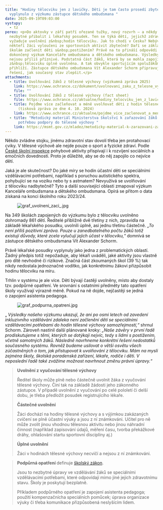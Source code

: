 ```yaml
---
title: "Hodiny tělocviku jen z lavičky. Děti je tam často prosedí zbytečně,
  vyplynulo z výzkumu zástupce dětského ombudsmana "
date: 2025-09-19T09:03:00
vystupy:
  - tz
perex: <p>Do aktovky v září patří ořezané tužky, nový rozvrh – a někdy je
  nezbytné přibalit i lékařský posudek. Ten se týká dětí, jejichž zdravotní stav
  vyžaduje uvolnění z&nbsp;hodin tělocviku. Jak to chodí v Česku? Nebývají
  někteří žáci vyloučeni ze sportovních aktivit zbytečně? Daří se základním
  školám začlenit děti s&nbsp;postižením? Právě na to přináší odpovědi nedávno
  dokončený výzkum Kanceláře ombudsmana a dětského ombudsmana. Výsledky však
  nejsou příliš příznivé. Podstatná část žáků, která by se mohla zapojit, bývá
  z&nbsp;tělocviku úplně uvolněna. A tak obvykle sportujícím spolužákům jen
  přihlíží. Zástupce dětského ombudsmana Vít Alexander Schorm připravuje návrhy
  řešení, jak současný stav zlepšit.</p>
attachments:
  - title: Uvolňování žáků z tělesné výchovy (výzkumná zpráva 2025)
    link: https://www.ochrance.cz/dokument/uvolnovani_zaku_z_telesne_vychovy/vz_uvolnovani_zaku_z_telesne_vychovy_final_001.pdf
    file: ""
  - title: Uvolňování žáků z tělesné výchovy (fact sheet)
    file: https://www.ochrance.cz/aktualne/hodiny_telocviku_jen_z_lavicky-_deti_je_tam_casto_prosedi_zbytecne_vyplynulo_z_vyzkumu_zastupce_detskeho_ombudsmana/fact_sheet_uvolnovani_zaku_z_tv.pdf
  - title: Pojďme více začleňovat a méně uvolňovat děti z hodin tělesné výchovy!
      (tisková zpráva ze dne 4. 10. 2024)
    link: https://www.ochrance.cz/aktualne/pojdme_vice_zaclenovat_a_mene_uvolnovat_deti_z_hodin_telesne_vychovy/
  - title: "Metodický materiál Ministerstva školství k zařazování žáků a studentů s
      potřebou podpory do tělesné výchovy "
    link: https://msmt.gov.cz/mladez/metodicky-material-k-zarazovani-zaku-a-studentu-s-potrebou
---
```

<p>Někdo zvládne stojku, jinému zdravotní stav dovolí třeba jen protahovací cviky. V&nbsp;tělesné výchově ale nejde pouze o sport a fyzické zdraví. Podle 
<a href="https://csicr.cz/CSICR/media/Prilohy/2023_p%C5%99%C3%ADlohy/Dokumenty/TZ_Telesna-zdatnost-zaku-na-ZS-a-SS_final.pdf">České školní inspekce</a> pohybové aktivity přispívají i&nbsp;k&nbsp;rozvíjení sociálních a emočních dovedností. Proto je důležité, aby se do něj zapojilo co nejvíce dětí.&nbsp;</p>
<p>Jaká je ale skutečnost? Do jaké míry se hodin účastní děti se speciálními vzdělávacími potřebami, například s poruchou autistického spektra, pohybující se na vozíku nebo ty s&nbsp;astmatem? Nevyužívá se uvolňování z&nbsp;tělocviku nadbytečně? Tyto a další související oblasti zmapoval výzkum Kanceláře ombudsmana a dětského ombudsmana. Opírá se přitom o data získaná na konci školního roku 2023/24.</p>
<figure class="image image-style-align-right">
<img src="https://www.ochrance.cz/aktualne/hodiny_telocviku_jen_z_lavicky-_deti_je_tam_casto_prosedi_zbytecne_vyplynulo_z_vyzkumu_zastupce_detskeho_ombudsmana/graf_uvolneni_zaci_.jpg" alt="graf_uvolneni_zaci_.jpg"></figure>
<p>Na 349 školách zapojených do výzkumu bylo z&nbsp;tělocviku uvolněno dohromady 861 dětí. Ředitelé přibližně dvě třetiny z&nbsp;nich, zpravidla na základě lékařského posudku, uvolnili úplně, asi jednu třetinu částečně. 
<i>„To není příliš pozitivní zpráva. Pouze u&nbsp;zanedbatelného počtu žáků totiž existují důvody, které zcela vylučují jejich účast v tělocviku,</i>“ domnívá se zástupce dětského ombudsmana Vít Alexander Schorm.&nbsp;</p>
<p>Právě lékařské posudky vyplynuly jako jedna z&nbsp;problematických oblastí. Žádný předpis totiž nepožaduje, aby lékaři uváděli, jaké aktivity jsou vlastně pro dítě nevhodné či rizikové. Značná část zkoumaných škol&nbsp;(39&nbsp;%) tak nikdy nedostala jednoznačné vodítko, jak konkrétnímu žákovi přizpůsobit hodinu tělocviku na míru.&nbsp;</p>
<p>Trhlin v&nbsp;systému je ale více. Děti bývají častěji uvolněny, místo aby dostaly tzv. podpůrné opatření. Ve srovnání s&nbsp;ostatními předměty tato opatření školy využívají výrazně méně. Pokud na ně dojde, nejčastěji se jedná o&nbsp;zapojení asistenta pedagoga.</p>
<figure class="image">
<img src="https://www.ochrance.cz/aktualne/hodiny_telocviku_jen_z_lavicky-_deti_je_tam_casto_prosedi_zbytecne_vyplynulo_z_vyzkumu_zastupce_detskeho_ombudsmana/graf_podpurna_opatreni.jpg" alt="graf_podpurna_opatreni.jpg"></figure>
<p>„
<i>Výsledky našeho výzkumu ukazují, že ani po osmi letech od zavedení inkluzivního vzdělávání zdaleka není začlenění dětí se speciálními vzdělávacími potřebami do hodin tělesné výchovy samozřejmostí,“</i> shrnul Schorm. Zároveň nastínil další plánované kroky: 
<i>„Naše závěry v&nbsp;první řadě prodiskutujeme s&nbsp;těmi, kterých se dotýkají nejvíc, tedy s lidmi s&nbsp;postižením, včetně samotných žáků. Následně navrhneme konkrétní řešení nedostatků současného systému. Rovněž budeme usilovat o větší osvětu všech zúčastněných o tom, jak přistupovat k&nbsp;uvolňování z&nbsp;tělocviku. Mám na mysli zejména školy, školská poradenská zařízení, lékaře, rodiče i děti. V neposlední řadě také zvážíme možnost navrhnout změnu právní úpravy.“</i></p>
<blockquote>
<p>
<strong>Uvolnění z vyučování tělesné výchovy&nbsp;</strong></p>
<p>Ředitel školy může plně nebo částečně uvolnit žáka z vyučování tělesné výchovy. Činí tak na základě žádosti jeho zákonného zástupce. V případě uvolnění z vyučování po celé pololetí či delší dobu, je třeba předložit posudek registrujícího lékaře.</p>
<p>
<strong>Částečné uvolnění&nbsp;</strong></p>
<p>Žáci dochází na hodiny tělesné výchovy a s výjimkou zakázaných cvičení se plně účastní výuky a&nbsp;jsou z ní známkováni. Učitel pro ně může zvolit jinou vhodnou tělesnou aktivitu nebo jinou náhradní činnost (například zapisování údajů, měření času, tvorba překážkové dráhy, ohlašování startu sportovní disciplíny aj.)&nbsp;</p>
<p>
<strong>Úplné uvolnění&nbsp;</strong></p>
<p>Žáci v hodinách tělesné výchovy necvičí a nejsou z ní známkováni.</p></blockquote>
<blockquote>
<p>
<strong>Podpůrná opatření&nbsp;</strong>definuje 
<a href="https://msmt.gov.cz/dokumenty-3/skolsky-zakon">školský zákon</a>.&nbsp;</p>
<p>Jsou to nezbytné úpravy ve vzdělávání žáků se speciálními vzdělávacími potřebami, které odpovídají mimo jiné jejich zdravotnímu stavu. Školy je poskytují bezplatně.</p>
<p>Příkladem podpůrného opatření je zapojení asistenta pedagoga; použití kompenzačnícha speciálních pomůcek; úprava organizace výuky či třeba komunikace přizpůsobená neslyšícím lidem.</p></blockquote>
